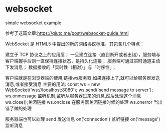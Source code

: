 # websocket
simple websocket example

参考了这篇文章:https://qiutc.me/post/websocket-guide.html

WebSocket 是 HTML5 中提出的新的网络协议标准，其包含几个特点：

建立于 TCP 协议之上的应用层；
一旦建立连接（直到断开或者出错），服务端与客户端握手后则一直保持连接状态，是持久化连接；
服务端可通过实时通道主动下发消息；
数据接收的「实时性（相对）」与「时序性」；

客户端就是在浏览器端的使用,链接ws服务器,如果连接上了,就可以给服务器发送消息,或者接受消息
主要的用法:
const ws = new WebSocket('ws://localhost:8080');
ws.send('send message to server');
ws.onmessage 监听机制,监听从服务器过来的消息,然后处理这个消息
ws.close();关闭链接
ws.onclose 在服务器关闭链接时候的处理
ws.onerror 当出错了做的处理


服务器端也可以处理
send 发送消息
on('connection') 监听链接
on('message')监听消息


